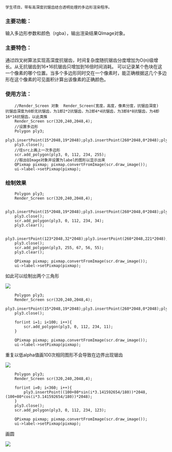 ﻿    学生项目，带有高深度抗锯齿结合透明处理的多边形渲染程序。
### 主要功能：
输入多边形参数和颜色（rgba），输出渲染结果QImage对象。
### 主要特色：
通过四叉树算法实现高深度抗锯齿，时间复杂度随抗锯齿分度增加为O(n)级增长。从无抗锯齿到16*16抗锯齿只增加到16倍时间消耗。
可以记录某个色块在这一个像素的哪个位置。当多个多边形同时交在一个像素时，能正确根据这几个多边形在这个像素的可见面积计算出该像素的正确颜色。

### 使用方法：
```
    //Render_Screen 对象  Render_Screen(宽度，高度，像素分度，抗锯齿深度)  抗锯齿深度为0即无抗锯齿，为1即2*2抗锯齿，为2即4*4抗锯齿，为3即8*8抗锯齿，为4即16*16抗锯齿，以此类推
    Render_Screen scr(320,240,2048,4);
    //设置多边形
    Polygon ply3;
    ply3.insertPoint(15*2048,19*2048);ply3.insertPoint(260*2048,0*2048);ply3.insertPoint(320*2048,240*2048);
    ply3.close();
    //往src上画上一次多边形
    scr.add_polygon(ply3, 0, 112, 234, 255);
    //取出QImage对象并设置为label的图形以显示出来
    QPixmap pixmap; pixmap.convertFromImage(scr.draw_image());
    ui->label->setPixmap(pixmap);
```

### 绘制效果
```
    Polygon ply3;
    Render_Screen scr(320,240,2048,4);

    ply3.insertPoint(15*2048,19*2048);ply3.insertPoint(260*2048,0*2048);ply3.insertPoint(320*2048,240*2048);
    ply3.close();
    scr.add_polygon(ply3, 0, 112, 234, 34);
    ply3.clear();

    ply3.insertPoint(123*2048,32*2048);ply3.insertPoint(260*2048,221*2048);ply3.insertPoint(67*2048,113*2048);
    ply3.close();
    scr.add_polygon(ply3, 255, 67, 56, 55);
    ply3.clear();

    QPixmap pixmap; pixmap.convertFromImage(scr.draw_image());
    ui->label->setPixmap(pixmap);
```
如此可以绘制出两个三角形

<image src="https://github.com/lotsofone/image-repository/blob/master/Render_Screen/1.png"/>

```
    Polygon ply3;
    Render_Screen scr(320,240,2048,4);
        ply3.insertPoint(15*2048,19*2048);ply3.insertPoint(260*2048,0*2048);ply3.insertPoint(56*2048,240*2048);ply3.insertPoint(112*2048,221*2048);
    ply3.close();

    for(int i=1; i<100; i++){
        scr.add_polygon(ply3, 0, 112, 234, 11);
    }

    QPixmap pixmap; pixmap.convertFromImage(scr.draw_image());
    ui->label->setPixmap(pixmap);
```
重复以低alpha值画100次相同图形不会导致在边界出现锯齿

<image src="https://github.com/lotsofone/image-repository/blob/master/Render_Screen/2.png"/>

```
    Polygon ply3;
    Render_Screen scr(320,240,2048,4);

    for(int i=0; i<360; i++){
        ply3.insertPoint((100+80*sin(i*3.141592654/180))*2048,(100+80*cos(i*3.141592654/180))*2048);
    }
    ply3.close();
    scr.add_polygon(ply3, 0, 112, 234, 123);

    QPixmap pixmap; pixmap.convertFromImage(scr.draw_image());
    ui->label->setPixmap(pixmap);
```
画圆

<image src="https://github.com/lotsofone/image-repository/blob/master/Render_Screen/3.png"/>
